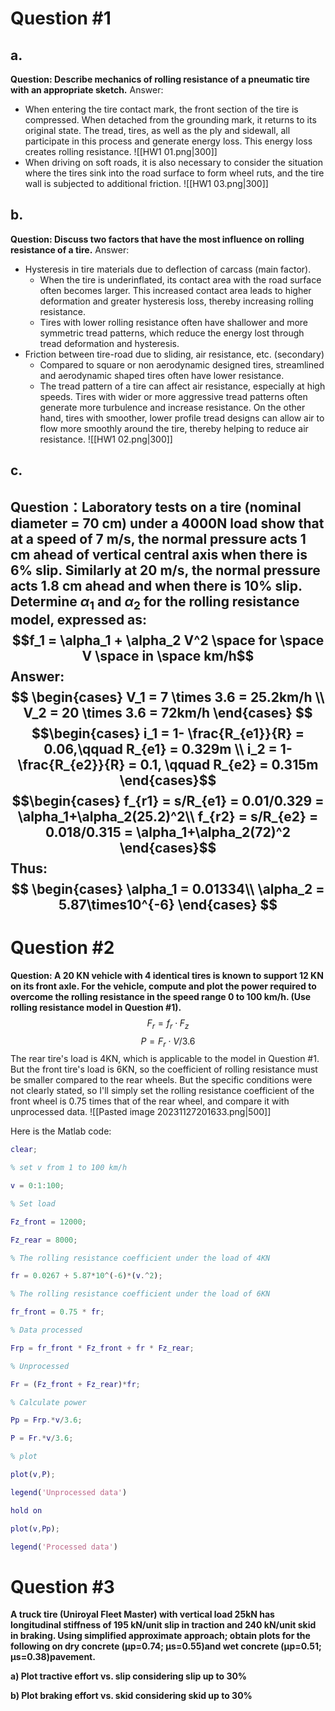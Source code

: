 # Question #1
## a. 
**Question: Describe mechanics of rolling resistance of a pneumatic tire with an appropriate sketch.**
Answer:
- When entering the tire contact mark, the front section of the tire is compressed. When detached from the grounding mark, it returns to its original state. The tread, tires, as well as the ply and sidewall, all participate in this process and generate energy loss. This energy loss creates rolling resistance.
![[HW1 01.png|300]]
- When driving on soft roads, it is also necessary to consider the situation where the tires sink into the road surface to form wheel ruts, and the tire wall is subjected to additional friction.
![[HW1 03.png|300]]

## b. 
**Question: Discuss two factors that have the most influence on rolling resistance of a tire.**
Answer:
- Hysteresis in tire materials due to deflection of carcass (main factor).
	- When the tire is underinflated, its contact area with the road surface often becomes larger. This increased contact area leads to higher deformation and greater hysteresis loss, thereby increasing rolling resistance.
	- Tires with lower rolling resistance often have shallower and more symmetric tread patterns, which reduce the energy lost through tread deformation and hysteresis.
- Friction between tire-road due to sliding, air resistance, etc. (secondary)
	- Compared to square or non aerodynamic designed tires, streamlined and aerodynamic shaped tires often have lower resistance.
	- The tread pattern of a tire can affect air resistance, especially at high speeds. Tires with wider or more aggressive tread patterns often generate more turbulence and increase resistance. On the other hand, tires with smoother, lower profile tread designs can allow air to flow more smoothly around the tire, thereby helping to reduce air resistance.
![[HW1 02.png|300]]
## c. 
**Question：Laboratory tests on a tire (nominal diameter = 70 cm) under a 4000N load show that at a speed of 7 m/s, the normal pressure acts 1 cm ahead of vertical central axis when there is 6% slip. Similarly at 20 m/s, the normal pressure acts 1.8 cm ahead and when there is 10% slip. 
Determine $\alpha_1$ and $\alpha_2$ for the rolling resistance model, expressed as:**
$$f_1 = \alpha_1 + \alpha_2 V^2 \space for \space V \space in \space km/h$$
Answer:
$$
\begin{cases}
V_1 = 7 \times 3.6 = 25.2km/h \\
V_2 = 20 \times 3.6 = 72km/h
\end{cases}
$$
$$\begin{cases}
i_1 = 1- \frac{R_{e1}}{R} = 0.06,\qquad R_{e1} = 0.329m \\
i_2 = 1- \frac{R_{e2}}{R} = 0.1, \qquad R_{e2} = 0.315m
\end{cases}$$
$$\begin{cases}
f_{r1} = s/R_{e1} = 0.01/0.329 = \alpha_1+\alpha_2(25.2)^2\\
f_{r2} = s/R_{e2} = 0.018/0.315 = \alpha_1+\alpha_2(72)^2
\end{cases}$$
Thus:
$$
\begin{cases}
\alpha_1 = 0.01334\\
\alpha_2 = 5.87\times10^{-6}
\end{cases}
$$
---
# Question #2
**Question: A 20 KN vehicle with 4 identical tires is known to support 12 KN on its front axle. For the vehicle, compute and plot the power required to overcome the rolling resistance in the speed range 0 to 100 km/h. (Use rolling resistance model in Question #1).**
$$F_r = f_r \cdot F_z$$
$$P = F_r \cdot V/3.6$$
The rear tire's load is 4KN, which is applicable to the model in Question #1. But the front tire's load is 6KN, so the coefficient of rolling resistance must be smaller compared to the rear wheels. But the specific conditions were not clearly stated, so I'll simply set the rolling resistance coefficient of the front wheel is 0.75 times that of the rear wheel,  and compare it with unprocessed data.
![[Pasted image 20231127201633.png|500]]

Here is the Matlab code:
```Matlab
clear;

% set v from 1 to 100 km/h

v = 0:1:100;

% Set load

Fz_front = 12000;

Fz_rear = 8000;

% The rolling resistance coefficient under the load of 4KN

fr = 0.0267 + 5.87*10^(-6)*(v.^2);

% The rolling resistance coefficient under the load of 6KN

fr_front = 0.75 * fr;

% Data processed

Frp = fr_front * Fz_front + fr * Fz_rear;

% Unprocessed

Fr = (Fz_front + Fz_rear)*fr;

% Calculate power

Pp = Frp.*v/3.6;

P = Fr.*v/3.6;

% plot

plot(v,P);

legend('Unprocessed data')

hold on

plot(v,Pp);

legend('Processed data')
```

# Question #3
**A truck tire (Uniroyal Fleet Master) with vertical load 25kN has longitudinal stiffness of 195 kN/unit slip in traction and 240 kN/unit skid in braking. Using simplified approximate approach; obtain plots for the following on dry concrete (μp=0.74; μs=0.55)and wet concrete (μp=0.51; μs=0.38)pavement.** 

**a) Plot tractive effort vs. slip considering slip up to 30%**

**b) Plot braking effort vs. skid considering skid up to 30%**